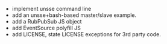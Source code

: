 - implement unsse command line
- add an unsse+bash-based master/slave example.
- add a RubPubSub JS object
- add EventSource polyfill JS
- add LICENSE, state LICENSE exceptions for 3rd party code.


